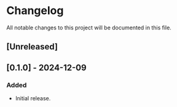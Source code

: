 # Changelog

All notable changes to this project will be documented in this file.

## [Unreleased]

## [0.1.0] - 2024-12-09

### Added

- Initial release.

